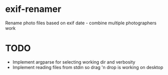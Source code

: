 # exif-renamer
Rename photo files based on exif date - combine multiple photographers work

# TODO
* Implement argparse for selecting working dir and verbosity
* Implement reading files from stdin so drag 'n drop is working on desktop
